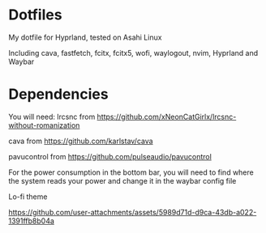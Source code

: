 # Dotfiles
My dotfile for Hyprland, tested on Asahi Linux

Including cava, fastfetch, fcitx, fcitx5, wofi, waylogout, nvim, Hyprland and Waybar

# Dependencies

You will need:
lrcsnc from https://github.com/xNeonCatGirlx/lrcsnc-without-romanization

cava from https://github.com/karlstav/cava

pavucontrol from https://github.com/pulseaudio/pavucontrol

For the power consumption in the bottom bar, you will need to find where the system reads your power and change it in the waybar config file

Lo-fi theme

https://github.com/user-attachments/assets/5989d71d-d9ca-43db-a022-1391ffb8b04a


